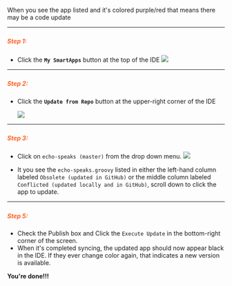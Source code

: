 When you see the app listed and it's colored purple/red that means there may be a code update 

---
##### <h5 style="color: #FF6025;">Step 1:</h5>
* Click the **`My SmartApps`** button at the top of the IDE
  ![](https://tonesto7.github.io/echo-speaks-docs/static/img/ide_links_smartapps.png)

---
##### <h5 style="color: #FF6025;">Step 2:</h5>
* Click the **`Update from Repo`** button at the upper-right corner of the IDE
  
  ![](https://tonesto7.github.io/echo-speaks-docs/static/img/upd_repo_btn.png)
  
---
##### <h5 style="color: #FF6025;">Step 3:</h5>
* Click on `echo-speaks (master)` from the drop down menu.
  ![](https://tonesto7.github.io/echo-speaks-docs/static/img/upd_app_repo.png)
  
* It you see the `echo-speaks.groovy` listed in either the left-hand column labeled `Obsolete (updated in GitHub)` or the middle column labeled `Conflicted (updated locally and in GitHub)`, scroll down to click the app to update.

---
##### <h5 style="color: #FF6025;">Step 5:</h5>
* Check the Publish box and Click the `Execute Update` in the bottom-right corner of the screen. 
* When it's completed syncing, the updated app should now appear black in the IDE. If they ever change color again, that indicates a new version is available.

**You're done!!!**
